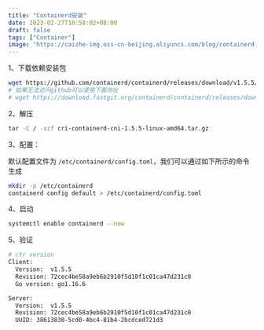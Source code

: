 ```yaml
---
title: "Containerd安装"
date: 2023-02-27T10:58:02+08:00
draft: false
tags: ["Container"]
image: "https://caizhe-img.oss-cn-beijing.aliyuncs.com/blog/containerd-horizontal-color.png"
---
```


1、下载依赖安装包

```bash
wget https://github.com/containerd/containerd/releases/download/v1.5.5/cri-containerd-cni-1.5.5-linux-amd64.tar.gz
# 如果无法访问github可以使用下面地址
# wget https://download.fastgit.org/containerd/containerd/releases/download/v1.5.5/cri-containerd-cni-1.5.5-linux-amd64.tar.gz
```

2、解压

```bash
tar -C / -xzf cri-containerd-cni-1.5.5-linux-amd64.tar.gz
```

3、配置：

默认配置文件为 `/etc/containerd/config.toml`，我们可以通过如下所示的命令生成

```bash
mkdir -p /etc/containerd
containerd config default > /etc/containerd/config.toml
```

4、启动

```bash
systemctl enable containerd --now
```

5、验证

```bash
# ctr version
Client:
  Version:  v1.5.5
  Revision: 72cec4be58a9eb6b2910f5d10f1c01ca47d231c0
  Go version: go1.16.6

Server:
  Version:  v1.5.5
  Revision: 72cec4be58a9eb6b2910f5d10f1c01ca47d231c0
  UUID: 38613830-5cd0-4bc4-81b4-2bcdced721d3
```

